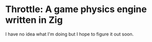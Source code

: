 # Throttle: A game physics engine written in Zig

I have no idea what I'm doing but I hope to figure it out soon.
